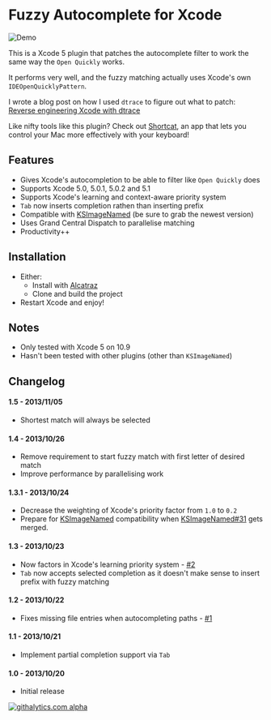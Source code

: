 # Fuzzy Autocomplete for Xcode

![Demo](https://raw.github.com/chendo/FuzzyAutocompletePlugin/master/demo.gif)

This is a Xcode 5 plugin that patches the autocomplete filter to work the same way the `Open Quickly` works.

It performs very well, and the fuzzy matching actually uses Xcode's own `IDEOpenQuicklyPattern`.

I wrote a blog post on how I used `dtrace` to figure out what to patch: [Reverse engineering Xcode with dtrace](http://chen.do/blog/2013/10/22/reverse-engineering-xcode-with-dtrace/?utm_source=github&utm_campaign=fuzzyautocomplete)

Like nifty tools like this plugin? Check out [Shortcat](https://shortcatapp.com/?utm_source=github&utm_campaign=fuzzyautocomplete), an app that lets you control your Mac more effectively with your keyboard!

## Features

* Gives Xcode's autocompletion to be able to filter like `Open Quickly` does
* Supports Xcode 5.0, 5.0.1, 5.0.2 and 5.1
* Supports Xcode's learning and context-aware priority system
* `Tab` now inserts completion rathen than inserting prefix
* Compatible with [KSImageNamed](https://github.com/ksuther/KSImageNamed-Xcode) (be sure to grab the newest version)
* Uses Grand Central Dispatch to parallelise matching
* Productivity++

## Installation

* Either:
  * Install with [Alcatraz](http://alcatraz.io)
  * Clone and build the project
* Restart Xcode and enjoy!

## Notes

* Only tested with Xcode 5 on 10.9
* Hasn't been tested with other plugins (other than `KSImageNamed`)

## Changelog

#### 1.5 - 2013/11/05

* Shortest match will always be selected

#### 1.4 - 2013/10/26

* Remove requirement to start fuzzy match with first letter of desired match
* Improve performance by parallelising work

#### 1.3.1 - 2013/10/24

* Decrease the weighting of Xcode's priority factor from `1.0` to `0.2`
* Prepare for [KSImageNamed](https://github.com/ksuther/KSImageNamed-Xcode) compatibility when [KSImageNamed#31](https://github.com/ksuther/KSImageNamed-Xcode/pull/31) gets merged.

#### 1.3 - 2013/10/23

* Now factors in Xcode's learning priority system - [#2](https://github.com/chendo/FuzzyAutocompletePlugin/issues/2)
* `Tab` now accepts selected completion as it doesn't make sense to insert prefix with fuzzy matching

#### 1.2 - 2013/10/22

* Fixes missing file entries when autocompleting paths - [#1](https://github.com/chendo/FuzzyAutocompletePlugin/issues/1)

#### 1.1 - 2013/10/21

* Implement partial completion support via `Tab`

#### 1.0 - 2013/10/20

* Initial release

[![githalytics.com alpha](https://cruel-carlota.pagodabox.com/2803367345737409176241eb9cc3f903 "githalytics.com")](http://githalytics.com/chendo/fuzzyautocompleteplugin)
